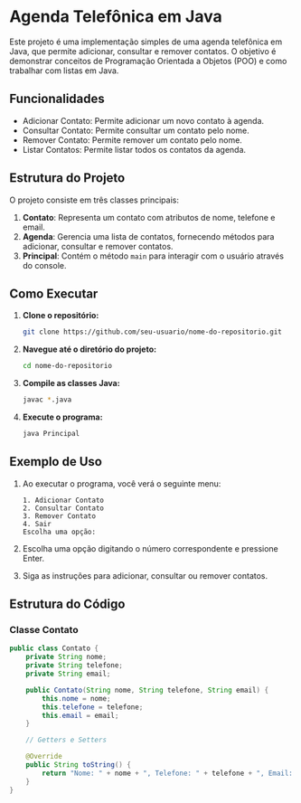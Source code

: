 # Agenda Telefônica em Java

Este projeto é uma implementação simples de uma agenda telefônica em Java, que permite adicionar, consultar e remover contatos. O objetivo é demonstrar conceitos de Programação Orientada a Objetos (POO) e como trabalhar com listas em Java.

## Funcionalidades

- Adicionar Contato: Permite adicionar um novo contato à agenda.
- Consultar Contato: Permite consultar um contato pelo nome.
- Remover Contato: Permite remover um contato pelo nome.
- Listar Contatos: Permite listar todos os contatos da agenda.

## Estrutura do Projeto

O projeto consiste em três classes principais:

1. **Contato**: Representa um contato com atributos de nome, telefone e email.
2. **Agenda**: Gerencia uma lista de contatos, fornecendo métodos para adicionar, consultar e remover contatos.
3. **Principal**: Contém o método `main` para interagir com o usuário através do console.

## Como Executar

1. **Clone o repositório:**

    ```bash
    git clone https://github.com/seu-usuario/nome-do-repositorio.git
    ```

2. **Navegue até o diretório do projeto:**

    ```bash
    cd nome-do-repositorio
    ```

3. **Compile as classes Java:**

    ```bash
    javac *.java
    ```

4. **Execute o programa:**

    ```bash
    java Principal
    ```

## Exemplo de Uso

1. Ao executar o programa, você verá o seguinte menu:

    ```
    1. Adicionar Contato
    2. Consultar Contato
    3. Remover Contato
    4. Sair
    Escolha uma opção:
    ```

2. Escolha uma opção digitando o número correspondente e pressione Enter.
3. Siga as instruções para adicionar, consultar ou remover contatos.

## Estrutura do Código

### Classe Contato

```java
public class Contato {
    private String nome;
    private String telefone;
    private String email;

    public Contato(String nome, String telefone, String email) {
        this.nome = nome;
        this.telefone = telefone;
        this.email = email;
    }

    // Getters e Setters

    @Override
    public String toString() {
        return "Nome: " + nome + ", Telefone: " + telefone + ", Email: " + email;
    }
}
